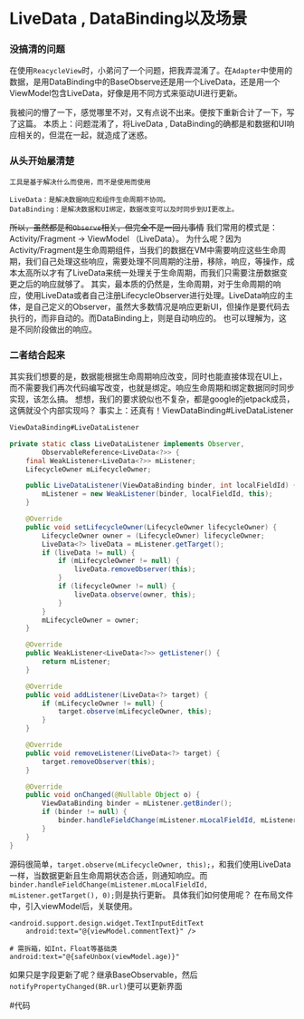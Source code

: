 # LiveData , DataBinding以及场景
### 没搞清的问题
在使用`ReacycleView`时，小弟问了一个问题，把我弄混淆了。在`Adapter`中使用的数据，是用DataBinding中的BaseObserve还是用一个LiveData，还是用一个ViewModel包含LiveData，好像是用不同方式来驱动UI进行更新。

我被问的懵了一下，感觉哪里不对，又有点说不出来。便按下重新合计了一下，写了这篇。
本质上：问题混淆了，将LiveData , DataBinding的确都是和数据和UI响应相关的，但混在一起，就造成了迷惑。

### 从头开始屡清楚
	工具是基于解决什么而使用，而不是使用而使用
```
LiveData：是解决数据响应和组件生命周期不协同。
DataBinding：是解决数据和UI绑定，数据改变可以及时同步到UI更改上。
```
~~所以，虽然都是和`Observe`相关，但完全不是一回儿事情~~
我们常用的模式是：Activity/Fragment → ViewModel （LiveData）。
为什么呢？因为Activity/Fragment是生命周期组件，当我们的数据在VM中需要响应这些生命周期，我们自己处理这些响应，需要处理不同周期的注册，移除，响应，等操作，成本太高所以才有了LiveData来统一处理关于生命周期，而我们只需要注册数据变更之后的响应就够了。
其实，最本质的仍然是，生命周期，对于生命周期的响应，使用LiveData或者自己注册LifecycleObserver进行处理。LiveData响应的主体，是自己定义的Observer，虽然大多数情况是响应更新UI，但操作是要代码去执行的，而非自动的。而DataBinding上，则是自动响应的。
也可以理解为，这是不同阶段做出的响应。

### 二者结合起来
其实我们想要的是，数据能根据生命周期响应改变，同时也能直接体现在UI上，而不需要我们再次代码编写改变，也就是绑定。响应生命周期和绑定数据同时同步实现，该怎么搞。
想想，我们的要求貌似也不复杂，都是google的jetpack成员，这俩就没个内部实现吗？
事实上：还真有！ViewDataBinding#LiveDataListener
```java
ViewDataBinding#LiveDataListener

private static class LiveDataListener implements Observer,
        ObservableReference<LiveData<?>> {
    final WeakListener<LiveData<?>> mListener;
    LifecycleOwner mLifecycleOwner;

    public LiveDataListener(ViewDataBinding binder, int localFieldId) {
        mListener = new WeakListener(binder, localFieldId, this);
    }

    @Override
    public void setLifecycleOwner(LifecycleOwner lifecycleOwner) {
        LifecycleOwner owner = (LifecycleOwner) lifecycleOwner;
        LiveData<?> liveData = mListener.getTarget();
        if (liveData != null) {
            if (mLifecycleOwner != null) {
                liveData.removeObserver(this);
            }
            if (lifecycleOwner != null) {
                liveData.observe(owner, this);
            }
        }
        mLifecycleOwner = owner;
    }

    @Override
    public WeakListener<LiveData<?>> getListener() {
        return mListener;
    }

    @Override
    public void addListener(LiveData<?> target) {
        if (mLifecycleOwner != null) {
            target.observe(mLifecycleOwner, this);
        }
    }

    @Override
    public void removeListener(LiveData<?> target) {
        target.removeObserver(this);
    }

    @Override
    public void onChanged(@Nullable Object o) {
        ViewDataBinding binder = mListener.getBinder();
        if (binder != null) {
            binder.handleFieldChange(mListener.mLocalFieldId, mListener.getTarget(), 0);
        }
    }
}
```
源码很简单，`target.observe(mLifecycleOwner, this);`，和我们使用LiveData一样，当数据更新且生命周期状态合适，则通知响应。而`binder.handleFieldChange(mListener.mLocalFieldId, mListener.getTarget(), 0);`则是执行更新。
具体我们如何使用呢？
在布局文件中，引入viewModel后，关联使用。
```
<android.support.design.widget.TextInputEditText
    android:text="@{viewModel.commentText}" />

# 需拆箱，如Int，Float等基础类
android:text="@{safeUnbox(viewModel.age)}"
```

如果只是字段更新了呢？继承BaseObservable，然后`notifyPropertyChanged(BR.url)`便可以更新界面













#代码